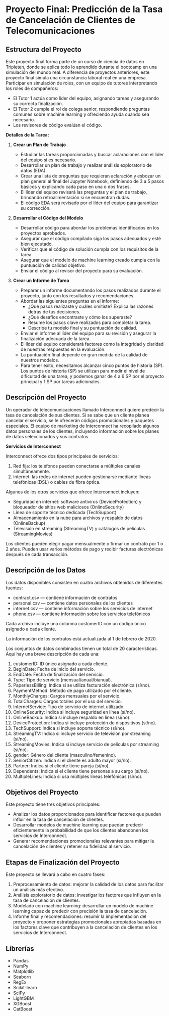 # Proyecto Final: Predicción de la Tasa de Cancelación de Clientes de Telecomunicaciones

## Estructura del Proyecto

Este proyecto final forma parte de un curso de ciencia de datos en Tripleten, donde se aplica todo lo aprendido durante el bootcamp en una simulación del mundo real. A diferencia de proyectos anteriores, este proyecto final simula una circunstancia laboral real en una empresa. Participar en simulación de roles, con un equipo de tutores interpretando los roles de compañeros:

- El Tutor 1 actúa como líder del equipo, asignando tareas y asegurando su correcta finalización.
- El Tutor 2 cumple el rol de colega senior, respondiendo preguntas comunes sobre machine learning y ofreciendo ayuda cuando sea necesario.
- Los revisores de código evalúan el código.

**Detalles de la Tarea:**

1. **Crear un Plan de Trabajo**
   - Estudiar las tareas proporcionadas y buscar aclaraciones con el líder del equipo si es necesario.
   - Desarrollar un plan de trabajo y realizar análisis exploratorio de datos (EDA).
   - Crear una lista de preguntas que requieran aclaración y esbozar un plan general al final del Jupyter Notebook, definiendo de 3 a 5 pasos básicos y explicando cada paso en una o dos frases.
   - El líder del equipo revisará las preguntas y el plan de trabajo, brindando retroalimentación si se encuentran dudas.
   - El código EDA será revisado por el líder del equipo para garantizar su corrección.

2. **Desarrollar el Código del Modelo**
   - Desarrollar código para abordar los problemas identificados en los proyectos aprobados.
   - Asegurar que el código compilado siga los pasos adecuados y esté bien ejecutado.
   - Verificar que el código de solución cumpla con los requisitos de la tarea.
   - Asegurar que el modelo de machine learning creado cumpla con la puntuación de calidad objetivo.
   - Enviar el código al revisor del proyecto para su evaluación.

3. **Crear un Informe de Tarea**
   - Preparar un informe documentando los pasos realizados durante el proyecto, junto con los resultados y recomendaciones.
   - Abordar las siguientes preguntas en el informe:
     - ¿Qué pasos realizaste y cuáles omitiste? Explica las razones detrás de tus decisiones.
     - ¿Qué desafíos encontraste y cómo los superaste?
     - Resume los pasos clave realizados para completar la tarea.
     - Describe tu modelo final y su puntuación de calidad.
   - Enviar el informe al líder del equipo para su revisión y asegurar la finalización adecuada de la tarea.
   - El líder del equipo considerará factores como la integridad y claridad de nuestras respuestas en la evaluación.
   - La puntuación final depende en gran medida de la calidad de nuestros modelos.
   - Para tener éxito, necesitamos alcanzar cinco puntos de historia (SP). Los puntos de historia (SP) se utilizan para medir el nivel de dificultad de una tarea, y podemos ganar de 4 a 6 SP por el proyecto principal y 1 SP por tareas adicionales.

## Descripción del Proyecto

Un operador de telecomunicaciones llamado Interconnect quiere predecir la tasa de cancelación de sus clientes. Si se sabe que un cliente planea cancelar el servicio, se le ofrecerán códigos promocionales y paquetes especiales. El equipo de marketing de Interconnect ha recopilado algunos datos personales de los clientes, incluyendo información sobre los planes de datos seleccionados y sus contratos.

**Servicios de Interconnect**

Interconnect ofrece dos tipos principales de servicios:

1. Red fija: los teléfonos pueden conectarse a múltiples canales simultáneamente.
2. Internet: las redes de internet pueden gestionarse mediante líneas telefónicas (DSL) o cables de fibra óptica.

Algunos de los otros servicios que ofrece Interconnect incluyen:

- Seguridad en internet: software antivirus (DeviceProtection) y bloqueador de sitios web maliciosos (OnlineSecurity)
- Línea de soporte técnico dedicada (TechSupport)
- Almacenamiento en la nube para archivos y respaldo de datos (OnlineBackup)
- Televisión en streaming (StreamingTV) y catálogos de películas (StreamingMovies)

Los clientes pueden elegir pagar mensualmente o firmar un contrato por 1 o 2 años. Pueden usar varios métodos de pago y recibir facturas electrónicas después de cada transacción.

## Descripción de los Datos

Los datos disponibles consisten en cuatro archivos obtenidos de diferentes fuentes:

- contract.csv — contiene información de contratos
- personal.csv — contiene datos personales de los clientes
- internet.csv — contiene información sobre los servicios de internet
- phone.csv — contiene información sobre los servicios telefónicos

Cada archivo incluye una columna customerID con un código único asignado a cada cliente.

La información de los contratos está actualizada al 1 de febrero de 2020.

Los conjuntos de datos combinados tienen un total de 20 características. Aquí hay una breve descripción de cada una:

1. customerID: ID único asignado a cada cliente.
2. BeginDate: Fecha de inicio del servicio.
3. EndDate: Fecha de finalización del servicio.
4. Type: Tipo de servicio (mensual/anual/bianual).
5. PaperlessBilling: Indica si se utiliza facturación electrónica (sí/no).
6. PaymentMethod: Método de pago utilizado por el cliente.
7. MonthlyCharges: Cargos mensuales por el servicio.
8. TotalCharges: Cargos totales por el uso del servicio.
9. InternetService: Tipo de servicio de internet utilizado.
10. OnlineSecurity: Indica si incluye seguridad en línea (sí/no).
11. OnlineBackup: Indica si incluye respaldo en línea (sí/no).
12. DeviceProtection: Indica si incluye protección de dispositivos (sí/no).
13. TechSupport: Indica si incluye soporte técnico (sí/no).
14. StreamingTV: Indica si incluye servicio de televisión por streaming (sí/no).
15. StreamingMovies: Indica si incluye servicio de películas por streaming (sí/no).
16. gender: Género del cliente (masculino/femenino).
17. SeniorCitizen: Indica si el cliente es adulto mayor (sí/no).
18. Partner: Indica si el cliente tiene pareja (sí/no).
19. Dependents: Indica si el cliente tiene personas a su cargo (sí/no).
20. MultipleLines: Indica si usa múltiples líneas telefónicas (sí/no).

## Objetivos del Proyecto

Este proyecto tiene tres objetivos principales:

- Analizar los datos proporcionados para identificar factores que pueden influir en la tasa de cancelación de clientes.
- Desarrollar modelos de machine learning que puedan predecir eficientemente la probabilidad de que los clientes abandonen los servicios de Interconnect.
- Generar recomendaciones promocionales relevantes para mitigar la cancelación de clientes y retener su fidelidad al servicio.

## Etapas de Finalización del Proyecto

Este proyecto se llevará a cabo en cuatro fases:

1. Preprocesamiento de datos: mejorar la calidad de los datos para facilitar un análisis más efectivo.
2. Análisis exploratorio de datos: investigar los factores que influyen en la tasa de cancelación de clientes.
3. Modelado con machine learning: desarrollar un modelo de machine learning capaz de predecir con precisión la tasa de cancelación.
4. Informe final y recomendaciones: resumir la implementación del proyecto y proponer estrategias promocionales apropiadas basadas en los factores clave que contribuyen a la cancelación de clientes en los servicios de Interconnect.

## Librerías

- Pandas
- NumPy
- Matplotlib
- Seaborn
- RegEx
- Scikit-learn
- SciPy
- LightGBM
- XGBoost
- CatBoost